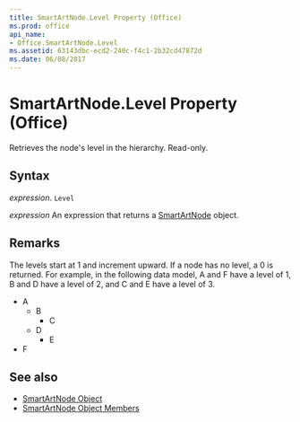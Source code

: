 ```yaml
---
title: SmartArtNode.Level Property (Office)
ms.prod: office
api_name:
- Office.SmartArtNode.Level
ms.assetid: 63143dbc-ecd2-240c-f4c1-2b32cd47872d
ms.date: 06/08/2017
---
```



# SmartArtNode.Level Property (Office)

Retrieves the node's level in the hierarchy. Read-only.


## Syntax

_expression_. `Level`

_expression_ An expression that returns a [SmartArtNode](./Office.SmartArtNode.md) object.


## Remarks

The levels start at 1 and increment upward. If a node has no level, a 0 is returned. For example, in the following data model, A and F have a level of 1, B and D have a level of 2, and C and E have a level of 3.

- A   
  - B 
    - C    
  - D    
    - E    
- F
    

## See also

- [SmartArtNode Object](Office.SmartArtNode.md)
- [SmartArtNode Object Members](./overview/smartartnode-members-office.md)

